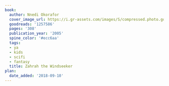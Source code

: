```yaml
---
book:
  author: Nnedi Okorafor
  cover_image_url: https://i.gr-assets.com/images/S/compressed.photo.goodreads.com/books/1347440766l/1257586.jpg
  goodreads: '1257586'
  pages: '308'
  publication_year: '2005'
  spine_color: '#ecc6aa'
  tags:
  - ya
  - kids
  - scifi
  - fantasy
  title: Zahrah the Windseeker
plan:
  date_added: '2018-09-10'
---
```

